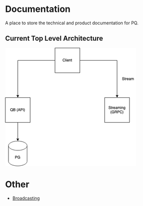 # Documentation

A place to store the technical and product documentation for PQ.

## Current Top Level Architecture

<img src="./assets/top_level.png"/>

# Other

- [Broadcasting](./broadcasting.md)
